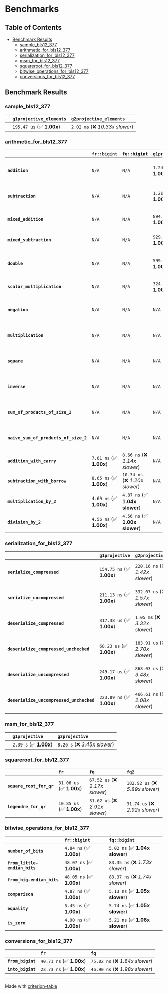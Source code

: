 # Benchmarks

## Table of Contents

- [Benchmark Results](#benchmark-results)
    - [sample_bls12_377](#sample_bls12_377)
    - [arithmetic_for_bls12_377](#arithmetic_for_bls12_377)
    - [serialization_for_bls12_377](#serialization_for_bls12_377)
    - [msm_for_bls12_377](#msm_for_bls12_377)
    - [squareroot_for_bls12_377](#squareroot_for_bls12_377)
    - [bitwise_operations_for_bls12_377](#bitwise_operations_for_bls12_377)
    - [conversions_for_bls12_377](#conversions_for_bls12_377)

## Benchmark Results

### sample_bls12_377

|        | `g1projective_elements`          | `g2projective_elements`           |
|:-------|:---------------------------------|:--------------------------------- |
|        | `195.47 us` (✅ **1.00x**)        | `2.02 ms` (❌ *10.33x slower*)     |

### arithmetic_for_bls12_377

|                                       | `fr::bigint`            | `fq::bigint`                    | `g1projective`            | `g2projective`                 | `fq2`                            | `fq12`                            | `fq`                              | `fr`                              |
|:--------------------------------------|:------------------------|:--------------------------------|:--------------------------|:-------------------------------|:---------------------------------|:----------------------------------|:----------------------------------|:--------------------------------- |
| **`addition`**                        | `N/A`                   | `N/A`                           | `1.24 us` (✅ **1.00x**)   | `4.78 us` (❌ *3.87x slower*)   | `23.20 ns` (🚀 **53.28x faster**) | `182.18 ns` (🚀 **6.78x faster**)  | `12.50 ns` (🚀 **98.86x faster**)  | `8.69 ns` (🚀 **142.21x faster**)  |
| **`subtraction`**                     | `N/A`                   | `N/A`                           | `1.28 us` (✅ **1.00x**)   | `4.85 us` (❌ *3.77x slower*)   | `23.37 ns` (🚀 **54.96x faster**) | `159.16 ns` (🚀 **8.07x faster**)  | `12.80 ns` (🚀 **100.34x faster**) | `8.81 ns` (🚀 **145.79x faster**)  |
| **`mixed_addition`**                  | `N/A`                   | `N/A`                           | `894.75 ns` (✅ **1.00x**) | `3.42 us` (❌ *3.82x slower*)   | `N/A`                            | `N/A`                             | `N/A`                             | `N/A`                             |
| **`mixed_subtraction`**               | `N/A`                   | `N/A`                           | `929.46 ns` (✅ **1.00x**) | `3.47 us` (❌ *3.73x slower*)   | `N/A`                            | `N/A`                             | `N/A`                             | `N/A`                             |
| **`double`**                          | `N/A`                   | `N/A`                           | `599.47 ns` (✅ **1.00x**) | `2.25 us` (❌ *3.75x slower*)   | `12.34 ns` (🚀 **48.58x faster**) | `71.01 ns` (🚀 **8.44x faster**)   | `7.12 ns` (🚀 **84.23x faster**)   | `5.83 ns` (🚀 **102.90x faster**)  |
| **`scalar_multiplication`**           | `N/A`                   | `N/A`                           | `324.34 us` (✅ **1.00x**) | `1.16 ms` (❌ *3.57x slower*)   | `N/A`                            | `N/A`                             | `N/A`                             | `N/A`                             |
| **`negation`**                        | `N/A`                   | `N/A`                           | `N/A`                     | `N/A`                          | `23.26 ns` (❌ *3.77x slower*)    | `94.85 ns` (❌ *15.38x slower*)    | `18.75 ns` (❌ *3.04x slower*)     | `6.17 ns` (✅ **1.00x**)           |
| **`multiplication`**                  | `N/A`                   | `N/A`                           | `N/A`                     | `N/A`                          | `272.74 ns` (❌ *6.26x slower*)   | `7.12 us` (❌ *163.53x slower*)    | `76.27 ns` (❌ *1.75x slower*)     | `43.56 ns` (✅ **1.00x**)          |
| **`square`**                          | `N/A`                   | `N/A`                           | `N/A`                     | `N/A`                          | `244.46 ns` (❌ *6.82x slower*)   | `5.03 us` (❌ *140.29x slower*)    | `66.40 ns` (❌ *1.85x slower*)     | `35.87 ns` (✅ **1.00x**)          |
| **`inverse`**                         | `N/A`                   | `N/A`                           | `N/A`                     | `N/A`                          | `15.35 us` (❌ *2.18x slower*)    | `27.72 us` (❌ *3.94x slower*)     | `15.01 us` (❌ *2.13x slower*)     | `7.04 us` (✅ **1.00x**)           |
| **`sum_of_products_of_size_2`**       | `N/A`                   | `N/A`                           | `N/A`                     | `N/A`                          | `590.15 ns` (❌ *9.62x slower*)   | `14.59 us` (❌ *237.76x slower*)   | `117.97 ns` (❌ *1.92x slower*)    | `61.36 ns` (✅ **1.00x**)          |
| **`naive_sum_of_products_of_size_2`** | `N/A`                   | `N/A`                           | `N/A`                     | `N/A`                          | `579.20 ns` (❌ *6.49x slower*)   | `14.51 us` (❌ *162.70x slower*)   | `163.91 ns` (❌ *1.84x slower*)    | `89.19 ns` (✅ **1.00x**)          |
| **`addition_with_carry`**             | `7.61 ns` (✅ **1.00x**) | `8.66 ns` (❌ *1.14x slower*)    | `N/A`                     | `N/A`                          | `N/A`                            | `N/A`                             | `N/A`                             | `N/A`                             |
| **`subtraction_with_borrow`**         | `8.65 ns` (✅ **1.00x**) | `10.34 ns` (❌ *1.20x slower*)   | `N/A`                     | `N/A`                          | `N/A`                            | `N/A`                             | `N/A`                             | `N/A`                             |
| **`multiplication_by_2`**             | `4.69 ns` (✅ **1.00x**) | `4.87 ns` (✅ **1.04x slower**)  | `N/A`                     | `N/A`                          | `N/A`                            | `N/A`                             | `N/A`                             | `N/A`                             |
| **`division_by_2`**                   | `4.56 ns` (✅ **1.00x**) | `4.56 ns` (✅ **1.00x slower**)  | `N/A`                     | `N/A`                          | `N/A`                            | `N/A`                             | `N/A`                             | `N/A`                             |

### serialization_for_bls12_377

|                                          | `g1projective`            | `g2projective`                   | `fr`                               | `fq`                               | `fq2`                               | `fq12`                            |
|:-----------------------------------------|:--------------------------|:---------------------------------|:-----------------------------------|:-----------------------------------|:------------------------------------|:--------------------------------- |
| **`serialize_compressed`**               | `154.75 ns` (✅ **1.00x**) | `220.16 ns` (❌ *1.42x slower*)   | `30.62 ns` (🚀 **5.05x faster**)    | `55.42 ns` (🚀 **2.79x faster**)    | `109.69 ns` (✅ **1.41x faster**)    | `701.04 ns` (❌ *4.53x slower*)    |
| **`serialize_uncompressed`**             | `211.13 ns` (✅ **1.00x**) | `332.07 ns` (❌ *1.57x slower*)   | `31.02 ns` (🚀 **6.81x faster**)    | `55.30 ns` (🚀 **3.82x faster**)    | `109.68 ns` (🚀 **1.92x faster**)    | `696.64 ns` (❌ *3.30x slower*)    |
| **`deserialize_compressed`**             | `317.38 us` (✅ **1.00x**) | `1.05 ms` (❌ *3.32x slower*)     | `52.41 ns` (🚀 **6055.13x faster**) | `92.59 ns` (🚀 **3427.60x faster**) | `209.94 ns` (🚀 **1511.74x faster**) | `1.28 us` (🚀 **247.76x faster**)  |
| **`deserialize_compressed_unchecked`**   | `68.23 us` (✅ **1.00x**)  | `183.91 us` (❌ *2.70x slower*)   | `52.42 ns` (🚀 **1301.51x faster**) | `92.29 ns` (🚀 **739.27x faster**)  | `209.93 ns` (🚀 **325.00x faster**)  | `1.28 us` (🚀 **53.38x faster**)   |
| **`deserialize_uncompressed`**           | `249.17 us` (✅ **1.00x**) | `868.03 us` (❌ *3.48x slower*)   | `52.33 ns` (🚀 **4761.24x faster**) | `92.54 ns` (🚀 **2692.67x faster**) | `210.17 ns` (🚀 **1185.57x faster**) | `1.28 us` (🚀 **194.83x faster**)  |
| **`deserialize_uncompressed_unchecked`** | `223.89 ns` (✅ **1.00x**) | `466.61 ns` (❌ *2.08x slower*)   | `52.34 ns` (🚀 **4.28x faster**)    | `91.74 ns` (🚀 **2.44x faster**)    | `210.10 ns` (✅ **1.07x faster**)    | `1.28 us` (❌ *5.72x slower*)      |

### msm_for_bls12_377

|        | `g1projective`          | `g2projective`                 |
|:-------|:------------------------|:------------------------------ |
|        | `2.39 s` (✅ **1.00x**)  | `8.26 s` (❌ *3.45x slower*)    |

### squareroot_for_bls12_377

|                          | `fr`                     | `fq`                            | `fq2`                             |
|:-------------------------|:-------------------------|:--------------------------------|:--------------------------------- |
| **`square_root_for_qr`** | `31.06 us` (✅ **1.00x**) | `67.52 us` (❌ *2.17x slower*)   | `182.92 us` (❌ *5.89x slower*)    |
| **`legendre_for_qr`**    | `10.85 us` (✅ **1.00x**) | `31.62 us` (❌ *2.91x slower*)   | `31.74 us` (❌ *2.92x slower*)     |

### bitwise_operations_for_bls12_377

|                               | `fr::bigint`             | `fq::bigint`                     |
|:------------------------------|:-------------------------|:-------------------------------- |
| **`number_of_bits`**          | `4.84 ns` (✅ **1.00x**)  | `5.02 ns` (✅ **1.04x slower**)   |
| **`from_little-endian_bits`** | `48.07 ns` (✅ **1.00x**) | `83.35 ns` (❌ *1.73x slower*)    |
| **`from_big-endian_bits`**    | `48.05 ns` (✅ **1.00x**) | `83.37 ns` (❌ *1.74x slower*)    |
| **`comparison`**              | `4.87 ns` (✅ **1.00x**)  | `5.13 ns` (✅ **1.05x slower**)   |
| **`equality`**                | `5.45 ns` (✅ **1.00x**)  | `5.74 ns` (✅ **1.05x slower**)   |
| **`is_zero`**                 | `4.90 ns` (✅ **1.00x**)  | `5.21 ns` (✅ **1.06x slower**)   |

### conversions_for_bls12_377

|                   | `fr`                     | `fq`                             |
|:------------------|:-------------------------|:-------------------------------- |
| **`from_bigint`** | `40.71 ns` (✅ **1.00x**) | `75.02 ns` (❌ *1.84x slower*)    |
| **`into_bigint`** | `23.73 ns` (✅ **1.00x**) | `46.90 ns` (❌ *1.98x slower*)    |

---
Made with [criterion-table](https://github.com/nu11ptr/criterion-table)

